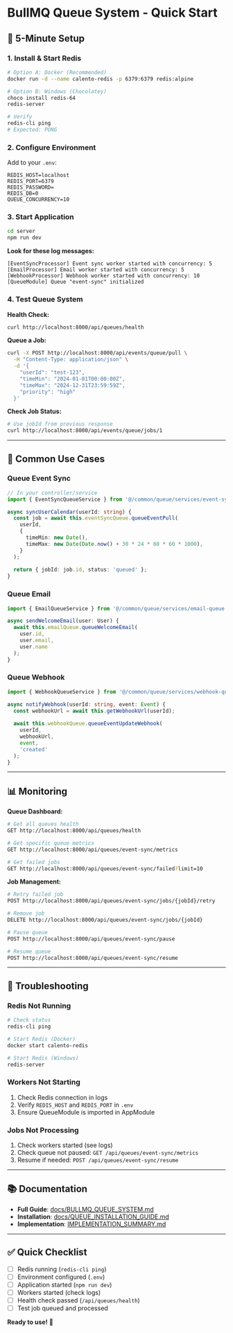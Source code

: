 # BullMQ Queue System - Quick Start

## 🚀 5-Minute Setup

### 1. Install & Start Redis

```bash
# Option A: Docker (Recommended)
docker run -d --name calento-redis -p 6379:6379 redis:alpine

# Option B: Windows (Chocolatey)
choco install redis-64
redis-server

# Verify
redis-cli ping
# Expected: PONG
```

### 2. Configure Environment

Add to your `.env`:

```env
REDIS_HOST=localhost
REDIS_PORT=6379
REDIS_PASSWORD=
REDIS_DB=0
QUEUE_CONCURRENCY=10
```

### 3. Start Application

```bash
cd server
npm run dev
```

**Look for these log messages:**
```
[EventSyncProcessor] Event sync worker started with concurrency: 5
[EmailProcessor] Email worker started with concurrency: 5
[WebhookProcessor] Webhook worker started with concurrency: 10
[QueueModule] Queue "event-sync" initialized
```

### 4. Test Queue System

**Health Check:**
```bash
curl http://localhost:8000/api/queues/health
```

**Queue a Job:**
```bash
curl -X POST http://localhost:8000/api/events/queue/pull \
  -H "Content-Type: application/json" \
  -d '{
    "userId": "test-123",
    "timeMin": "2024-01-01T00:00:00Z",
    "timeMax": "2024-12-31T23:59:59Z",
    "priority": "high"
  }'
```

**Check Job Status:**
```bash
# Use jobId from previous response
curl http://localhost:8000/api/events/queue/jobs/1
```

---

## 🎯 Common Use Cases

### Queue Event Sync

```typescript
// In your controller/service
import { EventSyncQueueService } from '@/common/queue/services/event-sync-queue.service';

async syncUserCalendar(userId: string) {
  const job = await this.eventSyncQueue.queueEventPull(
    userId,
    {
      timeMin: new Date(),
      timeMax: new Date(Date.now() + 30 * 24 * 60 * 60 * 1000),
    }
  );
  
  return { jobId: job.id, status: 'queued' };
}
```

### Queue Email

```typescript
import { EmailQueueService } from '@/common/queue/services/email-queue.service';

async sendWelcomeEmail(user: User) {
  await this.emailQueue.queueWelcomeEmail(
    user.id,
    user.email,
    user.name
  );
}
```

### Queue Webhook

```typescript
import { WebhookQueueService } from '@/common/queue/services/webhook-queue.service';

async notifyWebhook(userId: string, event: Event) {
  const webhookUrl = await this.getWebhookUrl(userId);
  
  await this.webhookQueue.queueEventUpdateWebhook(
    userId,
    webhookUrl,
    event,
    'created'
  );
}
```

---

## 📊 Monitoring

**Queue Dashboard:**
```bash
# Get all queues health
GET http://localhost:8000/api/queues/health

# Get specific queue metrics
GET http://localhost:8000/api/queues/event-sync/metrics

# Get failed jobs
GET http://localhost:8000/api/queues/event-sync/failed?limit=10
```

**Job Management:**
```bash
# Retry failed job
POST http://localhost:8000/api/queues/event-sync/jobs/{jobId}/retry

# Remove job
DELETE http://localhost:8000/api/queues/event-sync/jobs/{jobId}

# Pause queue
POST http://localhost:8000/api/queues/event-sync/pause

# Resume queue
POST http://localhost:8000/api/queues/event-sync/resume
```

---

## 🔧 Troubleshooting

### Redis Not Running
```bash
# Check status
redis-cli ping

# Start Redis (Docker)
docker start calento-redis

# Start Redis (Windows)
redis-server
```

### Workers Not Starting
1. Check Redis connection in logs
2. Verify `REDIS_HOST` and `REDIS_PORT` in `.env`
3. Ensure QueueModule is imported in AppModule

### Jobs Not Processing
1. Check workers started (see logs)
2. Check queue not paused: `GET /api/queues/event-sync/metrics`
3. Resume if needed: `POST /api/queues/event-sync/resume`

---

## 📚 Documentation

- **Full Guide**: [docs/BULLMQ_QUEUE_SYSTEM.md](../docs/BULLMQ_QUEUE_SYSTEM.md)
- **Installation**: [docs/QUEUE_INSTALLATION_GUIDE.md](../docs/QUEUE_INSTALLATION_GUIDE.md)
- **Implementation**: [IMPLEMENTATION_SUMMARY.md](../IMPLEMENTATION_SUMMARY.md)

---

## ✅ Quick Checklist

- [ ] Redis running (`redis-cli ping`)
- [ ] Environment configured (`.env`)
- [ ] Application started (`npm run dev`)
- [ ] Workers started (check logs)
- [ ] Health check passed (`/api/queues/health`)
- [ ] Test job queued and processed

**Ready to use!** 🎉
